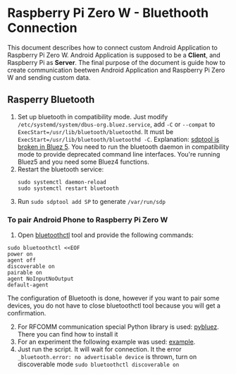 # Raspberry Pi Zero W - Bluethooth Connection 

This document describes how to connect custom Android Application to Raspberry Pi Zero W. Android Application is supposed to be a **Client**, and Raspberry Pi as **Server**.
The final purpose of the document is guide how to create communication beetwen Android Application and Raspberry Pi Zero W and sending custom data.

## Rasperry Bluetooth
1. Set up bluetooth in compatibility mode. Just modify `/etc/systemd/system/dbus-org.bluez.service`, add `-C` or `--compat` to `ExecStart=/usr/lib/bluetooth/bluetoothd`.
It must be `ExecStart=/usr/lib/bluetooth/bluetoothd -C`. Explanation: [sdptool is broken in Bluez 5](https://bbs.archlinux.org/viewtopic.php?id=201672).
You need to run the bluetooth daemon in compatibility mode to provide deprecated command line interfaces. 
You're running Bluez5 and you need some Bluez4 functions.
2. Restart the bluetooth service: 
    ```
    sudo systemctl daemon-reload
    sudo systemctl restart bluetooth
    ```
3. Run `sudo sdptool add SP` to generate `/var/run/sdp`

### To pair Android Phone to Raspberry Pi Zero W
1. Open [bluetoothctl](https://www.linux-magazine.com/Issues/2017/197/Command-Line-bluetoothctl) tool and provide the following commands:
```
sudo bluetoothctl <<EOF
power on
agent off
discoverable on
pairable on
agent NoInputNoOutput
default-agent 
```
The configuration of Bluetooth is done, however if you want to pair some devices, you do not have to close bluetoothctl tool because you will get a confirmation.

2. For RFCOMM communication special Python library is used: [pybluez](https://github.com/pybluez/pybluez). There you can find how to install it
3. For an experiment the following example was used: [example](https://github.com/pybluez/pybluez/blob/master/examples/simple/rfcomm-server.py).
4. Just run the script. It will wait for connection. It the error `_bluetooth.error: no advertisable device` is thrown, turn on discoverable mode `sudo bluetoothctl discoverable on`
